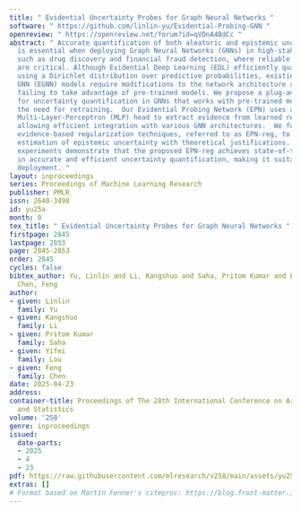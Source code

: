 ```yaml
---
title: " Evidential Uncertainty Probes for Graph Neural Networks "
software: " https://github.com/linlin-yu/Evidential-Probing-GNN "
openreview: " https://openreview.net/forum?id=qVDnA4BdCc "
abstract: " Accurate quantification of both aleatoric and epistemic uncertainties
  is essential when deploying Graph Neural Networks (GNNs) in high-stakes applications
  such as drug discovery and financial fraud detection, where reliable predictions
  are critical. Although Evidential Deep Learning (EDL) efficiently quantifies uncertainty
  using a Dirichlet distribution over predictive probabilities, existing EDL-based
  GNN (EGNN) models require modifications to the network architecture and retraining,
  failing to take advantage of pre-trained models. We propose a plug-and-play framework
  for uncertainty quantification in GNNs that works with pre-trained models without
  the need for retraining.  Our Evidential Probing Network (EPN) uses a lightweight
  Multi-Layer-Perceptron (MLP) head to extract evidence from learned representations,
  allowing efficient integration with various GNN architectures.  We further introduce
  evidence-based regularization techniques, referred to as EPN-reg, to enhance the
  estimation of epistemic uncertainty with theoretical justifications.  Extensive
  experiments demonstrate that the proposed EPN-reg achieves state-of-the-art performance
  in accurate and efficient uncertainty quantification, making it suitable for real-world
  deployment. "
layout: inproceedings
series: Proceedings of Machine Learning Research
publisher: PMLR
issn: 2640-3498
id: yu25a
month: 0
tex_title: " Evidential Uncertainty Probes for Graph Neural Networks "
firstpage: 2845
lastpage: 2853
page: 2845-2853
order: 2845
cycles: false
bibtex_author: Yu, Linlin and Li, Kangshuo and Saha, Pritom Kumar and Lou, Yifei and
  Chen, Feng
author:
- given: Linlin
  family: Yu
- given: Kangshuo
  family: Li
- given: Pritom Kumar
  family: Saha
- given: Yifei
  family: Lou
- given: Feng
  family: Chen
date: 2025-04-23
address:
container-title: Proceedings of The 28th International Conference on Artificial Intelligence
  and Statistics
volume: '258'
genre: inproceedings
issued:
  date-parts:
  - 2025
  - 4
  - 23
pdf: https://raw.githubusercontent.com/mlresearch/v258/main/assets/yu25a/yu25a.pdf
extras: []
# Format based on Martin Fenner's citeproc: https://blog.front-matter.io/posts/citeproc-yaml-for-bibliographies/
---
```

